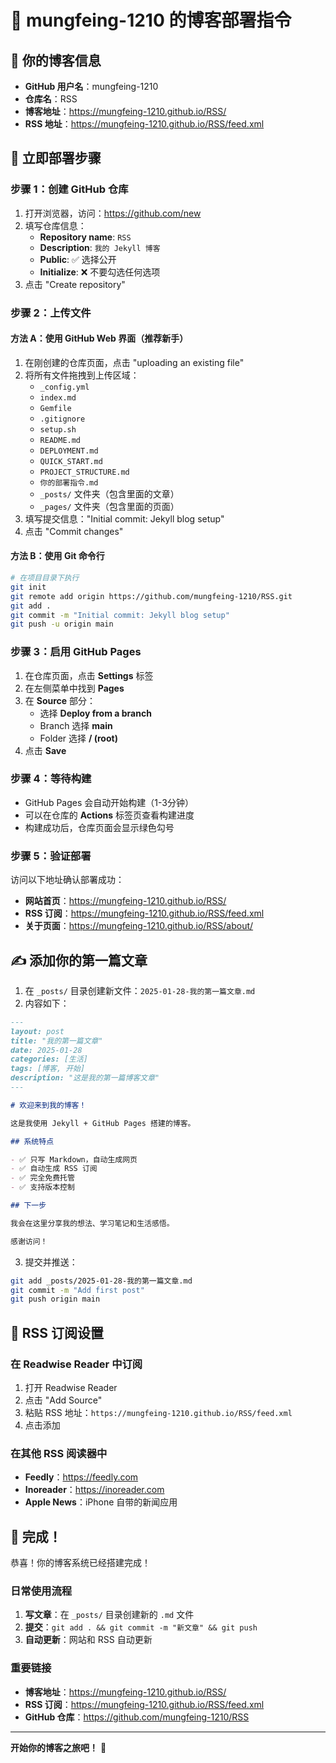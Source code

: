 # 🚀 mungfeing-1210 的博客部署指令

## 📍 你的博客信息

- **GitHub 用户名**：mungfeing-1210
- **仓库名**：RSS
- **博客地址**：https://mungfeing-1210.github.io/RSS/
- **RSS 地址**：https://mungfeing-1210.github.io/RSS/feed.xml

## 🎯 立即部署步骤

### 步骤 1：创建 GitHub 仓库

1. 打开浏览器，访问：https://github.com/new
2. 填写仓库信息：
   - **Repository name**: `RSS`
   - **Description**: `我的 Jekyll 博客`
   - **Public**: ✅ 选择公开
   - **Initialize**: ❌ 不要勾选任何选项
3. 点击 "Create repository"

### 步骤 2：上传文件

#### 方法 A：使用 GitHub Web 界面（推荐新手）

1. 在刚创建的仓库页面，点击 "uploading an existing file"
2. 将所有文件拖拽到上传区域：
   - `_config.yml`
   - `index.md`
   - `Gemfile`
   - `.gitignore`
   - `setup.sh`
   - `README.md`
   - `DEPLOYMENT.md`
   - `QUICK_START.md`
   - `PROJECT_STRUCTURE.md`
   - `你的部署指令.md`
   - `_posts/` 文件夹（包含里面的文章）
   - `_pages/` 文件夹（包含里面的页面）
3. 填写提交信息："Initial commit: Jekyll blog setup"
4. 点击 "Commit changes"

#### 方法 B：使用 Git 命令行

```bash
# 在项目目录下执行
git init
git remote add origin https://github.com/mungfeing-1210/RSS.git
git add .
git commit -m "Initial commit: Jekyll blog setup"
git push -u origin main
```

### 步骤 3：启用 GitHub Pages

1. 在仓库页面，点击 **Settings** 标签
2. 在左侧菜单中找到 **Pages**
3. 在 **Source** 部分：
   - 选择 **Deploy from a branch**
   - Branch 选择 **main**
   - Folder 选择 **/ (root)**
4. 点击 **Save**

### 步骤 4：等待构建

- GitHub Pages 会自动开始构建（1-3分钟）
- 可以在仓库的 **Actions** 标签页查看构建进度
- 构建成功后，仓库页面会显示绿色勾号

### 步骤 5：验证部署

访问以下地址确认部署成功：

- **网站首页**：https://mungfeing-1210.github.io/RSS/
- **RSS 订阅**：https://mungfeing-1210.github.io/RSS/feed.xml
- **关于页面**：https://mungfeing-1210.github.io/RSS/about/

## ✍️ 添加你的第一篇文章

1. 在 `_posts/` 目录创建新文件：`2025-01-28-我的第一篇文章.md`
2. 内容如下：

```markdown
---
layout: post
title: "我的第一篇文章"
date: 2025-01-28
categories: [生活]
tags: [博客, 开始]
description: "这是我的第一篇博客文章"
---

# 欢迎来到我的博客！

这是我使用 Jekyll + GitHub Pages 搭建的博客。

## 系统特点

- ✅ 只写 Markdown，自动生成网页
- ✅ 自动生成 RSS 订阅
- ✅ 完全免费托管
- ✅ 支持版本控制

## 下一步

我会在这里分享我的想法、学习笔记和生活感悟。

感谢访问！
```

3. 提交并推送：

```bash
git add _posts/2025-01-28-我的第一篇文章.md
git commit -m "Add first post"
git push origin main
```

## 📡 RSS 订阅设置

### 在 Readwise Reader 中订阅

1. 打开 Readwise Reader
2. 点击 "Add Source"
3. 粘贴 RSS 地址：`https://mungfeing-1210.github.io/RSS/feed.xml`
4. 点击添加

### 在其他 RSS 阅读器中

- **Feedly**：https://feedly.com
- **Inoreader**：https://inoreader.com
- **Apple News**：iPhone 自带的新闻应用

## 🎉 完成！

恭喜！你的博客系统已经搭建完成！

### 日常使用流程

1. **写文章**：在 `_posts/` 目录创建新的 `.md` 文件
2. **提交**：`git add . && git commit -m "新文章" && git push`
3. **自动更新**：网站和 RSS 自动更新

### 重要链接

- **博客地址**：https://mungfeing-1210.github.io/RSS/
- **RSS 订阅**：https://mungfeing-1210.github.io/RSS/feed.xml
- **GitHub 仓库**：https://github.com/mungfeing-1210/RSS

---

**开始你的博客之旅吧！** 🚀

